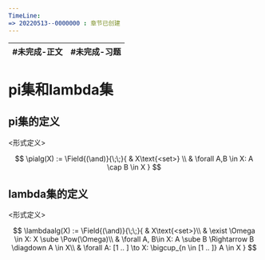 ```yaml
---
TimeLine: 
=> 20220513--0000000 : 章节已创建
---
```

| #未完成-正文 | #未完成-习题 |
| ------------ | ------------ |


# pi集和lambda集

## pi集的定义

\<形式定义\>

$$
\pialg(X) := \Field{(\and)}{\;\;}{
    & X\text{<set>} \\
    & \forall A,B \in X: A \cap B \in X
}
$$


## lambda集的定义

\<形式定义\>

$$
\lambdaalg(X) := \Field{(\and)}{\;\;}{
    & X\text{<set>}\\
    & \exist \Omega \in X: X \sube \Pow(\Omega)\\
    & \forall A, B\in X: A \sube B \Rightarrow B \diagdown A \in X\\
    & \forall A: [1 .. ] \to X: \bigcup_{n \in [1 .. ]} A \in X 
}
$$
